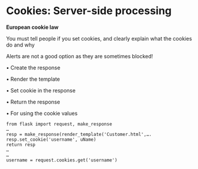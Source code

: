 # Cookies: Server-side processing

**European cookie law**

You must tell people if you set cookies, and clearly explain what the
cookies do and why

Alerts are not a good option as they are sometimes blocked!


• Create the response

• Render the template

• Set cookie in the response

• Return the response

• For using the cookie values
```
from flask import request, make_response
…
resp = make_response(render_template('Customer.html',….
resp.set_cookie('username', uName)
return resp
…
…
username = request.cookies.get('username')
```


